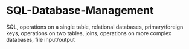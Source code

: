 # SQL-Database-Management
SQL, operations on a single table, relational databases, primary/foreign keys, operations on two tables, joins, operations on more complex databases, file input/output

